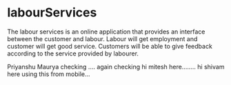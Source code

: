 # labourServices
The labour services is an online application that provides an interface between the customer and labour. Labour will get employment and customer will get good service.  Customers  will be able to give feedback according to the service provided by labourer.

Priyanshu Maurya checking .... again checking
hi mitesh here........
hi shivam here using this from mobile...
